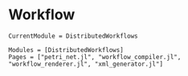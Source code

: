 # Workflow

```@meta
CurrentModule = DistributedWorkflows
```

```@autodocs
Modules = [DistributedWorkflows]
Pages = ["petri_net.jl", "workflow_compiler.jl", "workflow_renderer.jl", "xml_generator.jl"]
```
